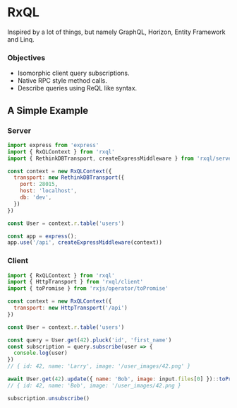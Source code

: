 # RxQL
Inspired by a lot of things, but namely GraphQL, Horizon, Entity Framework and Linq. 

### Objectives
* Isomorphic client query subscriptions.
* Native RPC style method calls.
* Describe queries using ReQL like syntax.


## A Simple Example

### Server
```js
import express from 'express'
import { RxQLContext } from 'rxql'
import { RethinkDBTransport, createExpressMiddleware } from 'rxql/server'

const context = new RxQLContext({
  transport: new RethinkDBTransport({
    port: 28015,
    host: 'localhost',
    db: 'dev',
  })
})

const User = context.r.table('users')

const app = express();
app.use('/api', createExpressMiddleware(context))
```

### Client
```js
import { RxQLContext } from 'rxql'
import { HttpTransport } from 'rxql/client'
import { toPromise } from 'rxjs/operator/toPromise'

const context = new RxQLContext({
  transport: new HttpTransport('/api')
})

const User = context.r.table('users')

const query = User.get(42).pluck('id', 'first_name')
const subscription = query.subscribe(user => {
  console.log(user)
})
// { id: 42, name: 'Larry', image: '/user_images/42.png' }

await User.get(42).update({ name: 'Bob', image: input.files[0] })::toPromise()
// { id: 42, name: 'Bob', image: '/user_images/42.png }

subscription.unsubscribe()
```

